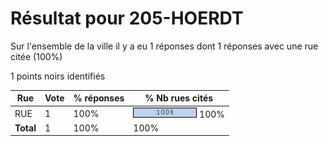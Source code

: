 # Résultat pour 205-HOERDT

Sur l'ensemble de la ville il y a eu 1 réponses dont 1 réponses avec une rue citée (100%)

1 points noirs identifiés

| Rue | Vote | % réponses | % Nb rues cités|
|-----|------|------------|----------------|
| RUE | 1 | 100% | <img src="../../img/bar_100.gif" />&nbsp;100%|
| **Total** | 1 | 100% | 100%|
